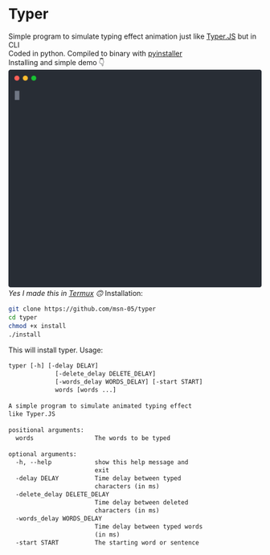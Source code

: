# Typer
Simple program to simulate typing effect animation just like <a href="https://steven.codes/typerjs">Typer.JS</a> but in CLI
<br>
Coded in python. Compiled to binary with <a href="https://pyinstaller.org">pyinstaller</a><br>
Installing and simple demo 👇<br>
<img src="./preview/demo.svg"><br>
<i>Yes I made this in <a href="https://termux.com">Termux</a> 🙃</i>
Installation:<br>
```bash
git clone https://github.com/msn-05/typer
cd typer
chmod +x install
./install
```
This will install typer.
Usage:
```
typer [-h] [-delay DELAY]
             [-delete_delay DELETE_DELAY]
             [-words_delay WORDS_DELAY] [-start START]
             words [words ...]

A simple program to simulate animated typing effect
like Typer.JS

positional arguments:
  words                 The words to be typed

optional arguments:
  -h, --help            show this help message and
                        exit
  -delay DELAY          Time delay between typed
                        characters (in ms)
  -delete_delay DELETE_DELAY
                        Time delay between deleted
                        characters (in ms)
  -words_delay WORDS_DELAY
                        Time delay between typed words
                        (in ms)
  -start START          The starting word or sentence
```
